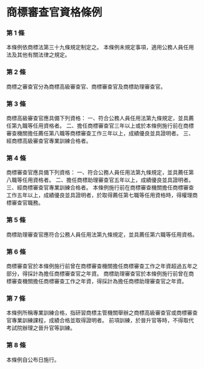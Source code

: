 # 商標審查官資格條例

### 第 1 條

本條例依商標法第三十九條規定制定之。
本條例未規定事項，適用公務人員任用法及其他有關法律之規定。

### 第 2 條

商標之審查官分為商標高級審查官、商標審查官及商標助理審查官。

### 第 3 條

商標高級審查官應具備下列資格：
一、符合公務人員任用法第九條規定，並具薦任第九職等任用資格者。
二、擔任商標審查官三年以上或於本條例施行前在商標審查機關擔任薦任第八職等商標審查工作三年以上，成績優良並具證明者。
三、經商標高級審查官專業訓練合格者。

### 第 4 條

商標審查官應具備下列資格：
一、符合公務人員任用法第九條規定，並具薦任第八職等任用資格者。
二、擔任商標助理審查官五年以上，成績優良並具證明者。
三、經商標審查官專業訓練合格者。
本條例施行前在商標審查機關擔任商標審查工作五年以上，成績優良並具證明者，於取得薦任第七職等任用資格時，得權理商標審查官職務。

### 第 5 條

商標助理審查官應符合公務人員任用法第九條規定，並具薦任第六職等任用資格。

### 第 6 條

商標審查官於本條例施行前曾在商標審查機關擔任商標審查工作之年資超過五年之部分，得採計為擔任商標審查官之年資。
商標助理審查官於本條例施行前曾在商標審查機關擔任商標審查工作之年資，得採計為擔任商標助理審查官之年資。

### 第 7 條

本條例所稱專業訓練合格，指研習商標主管機關舉辦之商標高級審查官或商標審查官專業訓練課程，成績合格並取得證明者。
前項訓練，於晉升官等時，不得取代考試院辦理之晉升官等訓練。

### 第 8 條

本條例自公布日施行。
